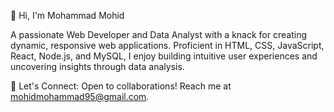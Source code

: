 👋 Hi, I'm Mohammad Mohid 

A passionate Web Developer and Data Analyst with a knack for creating dynamic, responsive web applications. Proficient in HTML, CSS, JavaScript, React, Node.js, and MySQL, I enjoy building intuitive user experiences and uncovering insights through data analysis.

💬 Let's Connect: Open to collaborations! Reach me at mohidmohammad95@gmail.com.

